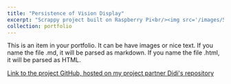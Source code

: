 ```yaml
---
title: "Persistence of Vision Display"
excerpt: "Scrappy project built on Raspberry Pi<br/><img src='/images/500x300.png'>"
collection: portfolio
---
```


This is an item in your portfolio. It can be have images or nice text. If you name the file .md, it will be parsed as markdown. If you name the file .html, it will be parsed as HTML. 

[Link to the project GitHub, hosted on my project partner Didi's repository](https://github.com/didikamalova/POV-Display-RaspberryPi)
